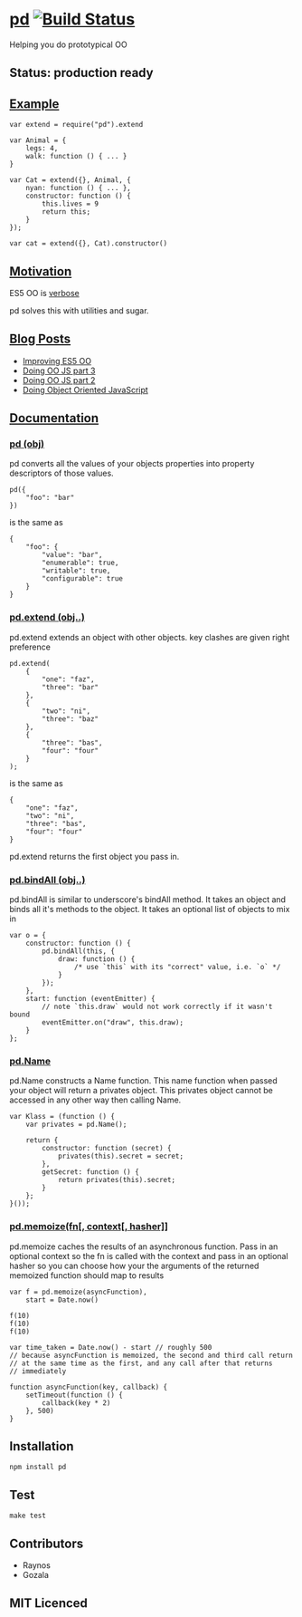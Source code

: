 # <a href="#pd" name="pd">pd</a> [![Build Status][1]][2]

Helping you do prototypical OO

## Status: production ready

## <a href="#Example" name="Example">Example</a>

    var extend = require("pd").extend

    var Animal = {
        legs: 4,
        walk: function () { ... }
    }

    var Cat = extend({}, Animal, {
        nyan: function () { ... },
        constructor: function () { 
            this.lives = 9
            return this;
        }
    });

    var cat = extend({}, Cat).constructor()

## <a href="#mov" nane="mov">Motivation</a>

ES5 OO is [verbose][8]

pd solves this with utilities and sugar.

## <a name="blogs" href="#blogs">Blog Posts</a>

 - [Improving ES5 OO][9]
 - [Doing OO JS part 3][6]
 - [Doing OO JS part 2][5]
 - [Doing Object Oriented JavaScript][3]

## <a name="Documentation" href="#Documentation">Documentation</a>

### <a name="pd.pd" href="#pd.pd">pd (obj)</a>

pd converts all the values of your objects properties into property descriptors of those values.

    pd({
        "foo": "bar"
    })

is the same as

    {
        "foo": {
            "value": "bar",
            "enumerable": true,
            "writable": true,
            "configurable": true
        }
    }

### <a name="pd.extend" href="#pd.extend">pd.extend (obj..)</a>

pd.extend extends an object with other objects. key clashes are given right preference

    pd.extend(
        {
            "one": "faz",
            "three": "bar"
        },
        {
            "two": "ni",
            "three": "baz"
        },
        {
            "three": "bas",
            "four": "four"
        }
    );

is the same as

    {
        "one": "faz",
        "two": "ni",
        "three": "bas",
        "four": "four"
    }
    
pd.extend returns the first object you pass in.

### <a name="pd.bindAll" href="#pd.bindAll">pd.bindAll (obj..)</a>

pd.bindAll is similar to underscore's bindAll method. It takes an object and binds all it's methods to the object. It takes an optional list of objects to mix in

    var o = {
        constructor: function () { 
            pd.bindAll(this, {
                draw: function () { 
                    /* use `this` with its "correct" value, i.e. `o` */
                }
            });
        },
        start: function (eventEmitter) {
            // note `this.draw` would not work correctly if it wasn't bound
            eventEmitter.on("draw", this.draw);
        }
    };

### <a name="pd.Name" href="#pd.Name">pd.Name</a>

pd.Name constructs a Name function. This name function when passed your object will
return a privates object. This privates object cannot be accessed in any other 
way then calling Name.

    var Klass = (function () {
        var privates = pd.Name();

        return {
            constructor: function (secret) {
                privates(this).secret = secret;
            },
            getSecret: function () {
                return privates(this).secret;
            }
        };
    }());

### <a name="pd.memoize" href="#pd.memoize">pd.memoize(fn[, context[, hasher]]</a>

pd.memoize caches the results of an asynchronous function. Pass in an optional
context so the fn is called with the context and pass in an optional hasher so
you can choose how your the arguments of the returned memoized function should
map to results

    var f = pd.memoize(asyncFunction),
        start = Date.now()

    f(10)
    f(10)
    f(10)

    var time_taken = Date.now() - start // roughly 500
    // because asyncFunction is memoized, the second and third call return
    // at the same time as the first, and any call after that returns
    // immediately

    function asyncFunction(key, callback) {
        setTimeout(function () {
            callback(key * 2)
        }, 500)
    }

## Installation

`npm install pd`

## Test

`make test`

## Contributors

 - Raynos
 - Gozala

## MIT Licenced

  [1]: https://secure.travis-ci.org/Raynos/pd.png
  [2]: http://travis-ci.org/Raynos/pd
  [3]: http://raynos.org/blog/4/Doing-Object-Oriented-JavaScript
  [4]: http://www.2ality.com/2011/06/prototypes-as-classes.html
  [5]: http://raynos.org/blog/5/Doing-Object-Oriented-Javascript---part-2
  [6]: http://raynos.org/blog/7/Doing-Object-Oriented-Javascript---part-3
  [8]: https://gist.github.com/1384024
  [9]: http://raynos.org/blog/17/Improving-ES5-OO-with-pd